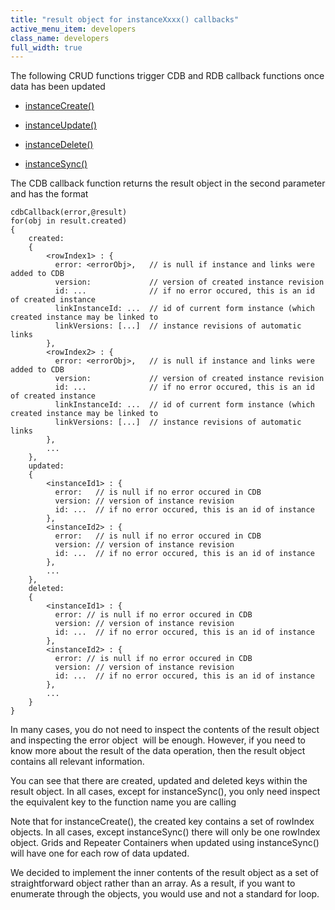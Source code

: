 ```yaml
---
title: "result object for instanceXxxx() callbacks"
active_menu_item: developers
class_name: developers
full_width: true
---
```



The following CRUD functions trigger CDB and RDB callback functions once data has been updated

 - [instanceCreate()](../instance-data-functions/instancecreate)

 - [instanceUpdate()](../instance-data-functions/instancesave)

 - [instanceDelete()](../instance-data-functions/instancedelete)

 - [instanceSync()](../instance-data-functions/instancesync)

The CDB callback function returns the result object in the second parameter and has the format

    cdbCallback(error,@result)
    for(obj in result.created)
    {
        created: 
        { 
            <rowIndex1> : {
              error: <errorObj>,   // is null if instance and links were added to CDB
              version:             // version of created instance revision
              id: ...              // if no error occured, this is an id of created instance
              linkInstanceId: ...  // id of current form instance (which created instance may be linked to
              linkVersions: [...]  // instance revisions of automatic links
            },
            <rowIndex2> : {
              error: <errorObj>,   // is null if instance and links were added to CDB
              version:             // version of created instance revision
              id: ...              // if no error occured, this is an id of created instance
              linkInstanceId: ...  // id of current form instance (which created instance may be linked to
              linkVersions: [...]  // instance revisions of automatic links
            },
            ...
        },
        updated: 
        {
            <instanceId1> : {
              error:   // is null if no error occured in CDB
              version: // version of instance revision
              id: ...  // if no error occured, this is an id of instance
            },
            <instanceId2> : {
              error:   // is null if no error occured in CDB
              version: // version of instance revision
              id: ...  // if no error occured, this is an id of instance
            },
            ...
        },
        deleted: 
        {
            <instanceId1> : {
              error: // is null if no error occured in CDB
              version: // version of instance revision
              id: ...  // if no error occured, this is an id of instance
            },
            <instanceId2> : {
              error: // is null if no error occured in CDB
              version: // version of instance revision
              id: ...  // if no error occured, this is an id of instance
            },
            ...
        }
    }
   

In many cases, you do not need to inspect the contents of the result object and inspecting the error object  will be enough. However, if you need to know more about the result of the data operation, then the result object contains all relevant information.

You can see that there are created, updated and deleted keys within the result object. In all cases, except for instanceSync(), you only need inspect the equivalent key to the function name you are calling

Note that for instanceCreate(), the created key contains a set of rowIndex objects. In all cases, except instanceSync() there will only be one rowIndex object. Grids and Repeater Containers when updated using instanceSync() will have one for each row of data updated.

We decided to implement the inner contents of the result object as a set of straightforward object rather than an array. As a result, if you want to enumerate through the objects, you would use and not a standard for loop.

